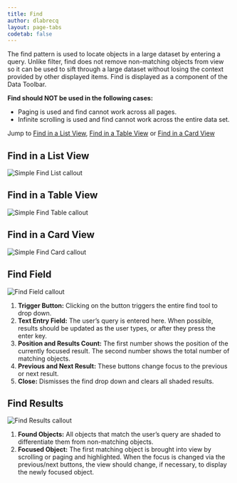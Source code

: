 ```yaml
---
title: Find
author: dlabrecq
layout: page-tabs
codetab: false
---
```

<div class="tab-content">
  <div role="tabpanel" class="tab-pane active" id="overview">
    <p>The find pattern is used to locate objects in a large dataset by entering a query. Unlike filter, find does not
    remove non-matching objects from view so it can be used to sift through a large dataset without losing the context
    provided by other displayed items. Find is displayed as a component of the Data Toolbar.</p>
    <p><b>Find should NOT be used in the following cases:</b></p>
    <ul>
      <li>Paging is used and find cannot work across all pages.</li>
      <li>Infinite scrolling is used and find cannot work across the entire data set.</li>
    </ul>
    <p>Jump to <a href="#example-overview-1">Find in a List View</a>, <a href="#example-overview-2">Find in a Table View</a> or <a href="#example-overview-3">Find in a Card View</a></p>
    <h2 id="example-overview-1">Find in a List View</h2>
    <p><img src="{{site.baseurl}}assets/img/Simple-Find-List_2015-12-01.png" alt="Simple Find List callout"/></p>
    <h2 id="example-overview-2">Find in a Table View</h2>
    <p><img src="{{site.baseurl}}assets/img/Simple-Find-Table_2015-12-011.png" alt="Simple Find Table callout"/></p>
    <h2 id="example-overview-3">Find in a Card View</h2>
    <p><img src="{{site.baseurl}}assets/img/Simple-Find-Tile_2015-12-01.png" alt="Simple Find Card callout"/></p>
  </div>
  <div role="tabpanel" class="tab-pane" id="design">
    <h2>Find Field</h2>
    <div class="row">
      <div class="col-md-5 col-lg-4">
        <img src="{{site.baseurl}}assets/img/simplefind_callout11.png" alt="Find Field callout"/>
      </div>
      <div class="col-md-7 col-lg-8">
        <ol>
          <li><b>Trigger Button:</b> Clicking on the button triggers the entire find tool to drop down.</li>
          <li><b>Text Entry Field:</b> The user’s query is entered here. When possible, results should be updated as the user types, or after they press the enter key.</li>
          <li><b>Position and Results Count:</b> The first number shows the position of the currently focused result. The second number shows the total number of matching objects.</li>
          <li><b>Previous and Next Result:</b> These buttons change focus to the previous or next result.</li>
          <li><b>Close:</b> Dismisses the find drop down and clears all shaded results.</li>
        </ol>
      </div>
    </div>
    <h2>Find Results</h2>
    <div class="row">
      <div class="col-md-5 col-lg-4">
        <img src="{{site.baseurl}}assets/img/simplefind_callout2.png" alt="Find Results callout"/>
      </div>
      <div class="col-md-7 col-lg-8">
        <ol>
          <li><b>Found Objects:</b> All objects that match the user’s query are shaded to differentiate them from non-matching objects.</li>
          <li><b>Focused Object:</b> The first matching object is brought into view by scrolling or paging and highlighted. When the focus is changed via the previous/next buttons, the view should change, if necessary, to display the newly focused object.</li>
        </ol>
      </div>
    </div>
  </div>
</div>
